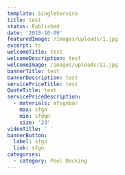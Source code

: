 ```yaml
---
template: SingleService
title: test
status: Published
date: '2018-10-09'
featuredImage: /images/uploads/1.jpg
excerpt: ts
welcomeTitle: test
welcomeDescription: test
welcomeImage: /images/uploads/11.jpg
bannerTitle: test
bannerDescription: test
servicePriceTitle: test
QuoteTitle: test
servicePriceDescription:
  - materials: afsgnbar
    max: sfgn
    min: sfdgn
    size: '23'
videoTitle: ' '
bannerButton:
  label: sfgn
  link: sfgn
categories:
  - category: Pool Decking
---
```


